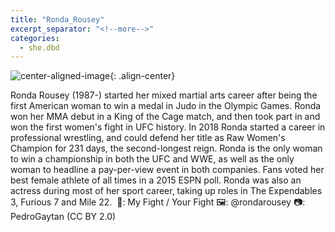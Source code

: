 ```yaml
---
title: "Ronda_Rousey"
excerpt_separator: "<!--more-->"
categories:
  - she.dbd
---
```



![center-aligned-image](https://cdn.pixabay.com/photo/2020/10/26/16/56/man-5687861_1280.png){: .align-center}


Ronda Rousey (1987-) started her mixed martial arts career after being the first American woman to win a medal in Judo in the Olympic Games. Ronda won her MMA debut in a King of the Cage match, and then took part in and won the first women's fight in UFC history. In 2018 Ronda started a career in professional wrestling, and could defend her title as Raw Women's Champion for 231 days, the second-longest reign. Ronda is the only woman to win a championship in both the UFC and WWE, as well as the only woman to headline a pay-per-view event in both companies. Fans voted her best female athlete of all times in a 2015 ESPN poll. Ronda was also an actress during most of her sport career, taking up roles in The Expendables 3, Furious 7 and Mile 22.⁠
⁠
📕: My Fight / Your Fight⁠
🖼️: @rondarousey⁠
📷: PedroGaytan (CC BY 2.0)⁠

